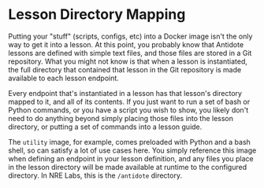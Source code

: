 # Lesson Directory Mapping

Putting your "stuff" \(scripts, configs, etc\) into a Docker image isn't the only way to get it into a lesson. At this point, you probably know that Antidote lessons are defined with simple text files, and those files are stored in a Git repository. What you might not know is that when a lesson is instantiated, the full directory that contained that lesson in the Git repository is made available to each lesson endpoint.

Every endpoint that's instantiated in a lesson has that lesson's directory mapped to it, and all of its contents. If you just want to run a set of bash or Python commands, or you have a script you wish to show, you likely don't need to do anything beyond simply placing those files into the lesson directory, or putting a set of commands into a lesson guide.

The `utility` image, for example, comes preloaded with Python and a bash shell, so can satisfy a lot of use cases here. You simply reference this image when defining an endpoint in your lesson definition, and any files you place in the lesson directory will be made available at runtime to the configured directory. In NRE Labs, this is the `/antidote` directory.

